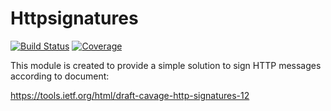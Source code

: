 # Httpsignatures

[![Build Status](https://travis-ci.org/igor-pavlenko/httpsignatures.png?branch=master)](https://travis-ci.org/igor-pavlenko/httpsignatures) [![Coverage](http://gocover.io/_badge/github.com/igor-pavlenko/httpsignatures?0)](http://gocover.io/github.com/igor-pavlenko/httpsignatures)


This module is created to provide a simple solution to sign HTTP messages according to document:

https://tools.ietf.org/html/draft-cavage-http-signatures-12
